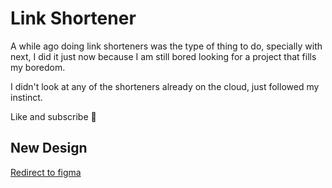 # Link Shortener

A while ago doing link shorteners was the type of thing to do, specially with next, I did it just now because I am still bored looking for a project that fills my boredom.

I didn't look at any of the shorteners already on the cloud, just followed my instinct.

Like and subscribe 🤣

## New Design

[Redirect to figma](https://www.figma.com/community/file/1238543222697425130/url-shorter-website-design?preview=fullscreen)
